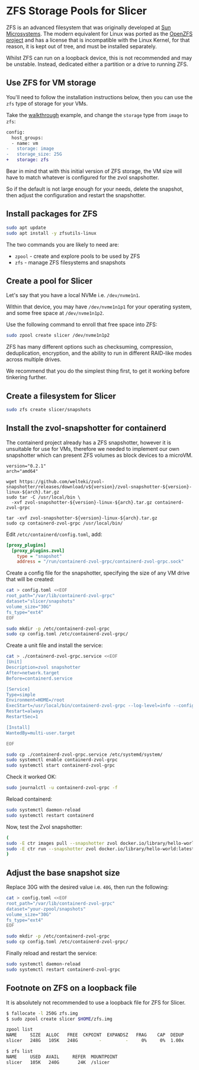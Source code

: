 # ZFS Storage Pools for Slicer

ZFS is an advanced filesystem that was originally developed at [Sun Microsystems](https://en.wikipedia.org/wiki/Sun_Microsystems). The modern equivalent for Linux was ported as the [OpenZFS project](https://openzfs.org/wiki/Main_Page) and has a license that is incompatible with the Linux Kernel, for that reason, it is kept out of tree, and must be installed separately.

Whilst ZFS can run on a loopback device, this is not recommended and may be unstable. Instead, dedicated either a partition or a drive to running ZFS.

## Use ZFS for VM storage

You'll need to follow the installation instructions below, then you can use the `zfs` type of storage for your VMs.

Take the [walkthrough](../getting-started/walkthrough) example, and change the `storage` type from `image` to `zfs`:

```diff
config:
  host_groups:
  - name: vm
-   storage: image
-   storage_size: 25G
+   storage: zfs
```

Bear in mind that with this initial version of ZFS storage, the VM size will have to match whatever is configured for the zvol snapshotter.

So if the default is not large enough for your needs, delete the snapshot, then adjust the configuration and restart the snapshotter.

## Install packages for ZFS

```bash
sudo apt update
sudo apt install -y zfsutils-linux
```

The two commands you are likely to need are:

* `zpool` - create and explore pools to be used by ZFS
* `zfs` - manage ZFS filesystems and snapshots

## Create a pool for Slicer

Let's say that you have a local NVMe i.e. `/dev/nvme1n1`.

Within that device, you may have `/dev/nvme1n1p1` for your operating system, and some free space at `/dev/nvme1n1p2`.

Use the following command to enroll that free space into ZFS:

```bash
sudo zpool create slicer /dev/nvme1n1p2
```

ZFS has many different options such as checksuming, compression, deduplication, encryption, and the ability to run in different RAID-like modes across multiple drives.

We recommend that you do the simplest thing first, to get it working before tinkering further.

## Create a filesystem for Slicer

```bash
sudo zfs create slicer/snapshots
```

## Install the zvol-snapshotter for containerd

The containerd project already has a ZFS snapshotter, however it is unsuitable for use for VMs, therefore we needed to implement our own snapshotter which can present ZFS volumes as block devices to a microVM.

```
version="0.2.1"
arch="amd64"

wget https://github.com/welteki/zvol-snapshotter/releases/download/v${version}/zvol-snapshotter-${version}-linux-${arch}.tar.gz
sudo tar -C /usr/local/bin \
  -xvf zvol-snapshotter-${version}-linux-${arch}.tar.gz containerd-zvol-grpc

tar -xvf zvol-snapshotter-${version}-linux-${arch}.tar.gz
sudo cp containerd-zvol-grpc /usr/local/bin/
```

Edit `/etc/containerd/config.toml`, add:

```ini
[proxy_plugins]
  [proxy_plugins.zvol]
    type = "snapshot"
    address = "/run/containerd-zvol-grpc/containerd-zvol-grpc.sock"
```

Create a config file for the snapshotter, specifying the size of any VM drive that will be created:

```bash
cat > config.toml <<EOF
root_path="/var/lib/containerd-zvol-grpc"
dataset="slicer/snapshots"
volume_size="30G"
fs_type="ext4"
EOF

sudo mkdir -p /etc/containerd-zvol-grpc
sudo cp config.toml /etc/containerd-zvol-grpc/
```

Create a unit file and install the service:

```bash
cat > ./containerd-zvol-grpc.service <<EOF
[Unit]
Description=zvol snapshotter
After=network.target
Before=containerd.service

[Service]
Type=simple
Environment=HOME=/root
ExecStart=/usr/local/bin/containerd-zvol-grpc --log-level=info --config=/etc/containerd-zvol-grpc/config.toml
Restart=always
RestartSec=1

[Install]
WantedBy=multi-user.target

EOF

sudo cp ./containerd-zvol-grpc.service /etc/systemd/system/
sudo systemctl enable containerd-zvol-grpc
sudo systemctl start containerd-zvol-grpc
```

Check it worked OK:

```bash
sudo journalctl -u containerd-zvol-grpc -f
```

Reload containerd:

```bash
sudo systemctl daemon-reload
sudo systemctl restart containerd
```

Now, test the Zvol snapshotter:

```bash
(
sudo -E ctr images pull --snapshotter zvol docker.io/library/hello-world:latest
sudo -E ctr run --snapshotter zvol docker.io/library/hello-world:latest test
)
```

## Adjust the base snapshot size

Replace 30G with the desired value i.e. `40G`, then run the following:

```bash
cat > config.toml <<EOF
root_path="/var/lib/containerd-zvol-grpc"
dataset="your-zpool/snapshots"
volume_size="30G"
fs_type="ext4"
EOF

sudo mkdir -p /etc/containerd-zvol-grpc
sudo cp config.toml /etc/containerd-zvol-grpc/
```

Finally reload and restart the service:

```bash
sudo systemctl daemon-reload
sudo systemctl restart containerd-zvol-grpc
```

## Footnote on ZFS on a loopback file

It is absolutely not recommended to use a loopback file for ZFS for Slicer.

```bash
$ fallocate -l 250G zfs.img 
$ sudo zpool create slicer $HOME/zfs.img

zpool list
NAME     SIZE  ALLOC   FREE  CKPOINT  EXPANDSZ   FRAG    CAP  DEDUP    HEALTH  ALTROOT
slicer   248G   105K   248G        -         -     0%     0%  1.00x    ONLINE  -

$ zfs list
NAME     USED  AVAIL     REFER  MOUNTPOINT
slicer   105K   240G       24K  /slicer
```

